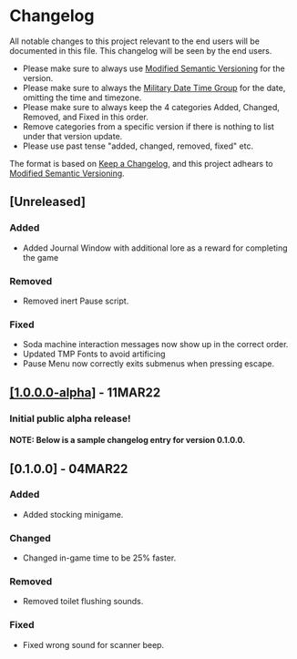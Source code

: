 # Changelog
All notable changes to this project relevant to the end users will be documented in this file.
This  changelog will be seen by the end users.
- Please make sure to always use [Modified Semantic Versioning](https://github.com/cjw20/Midnight-Customers-Prototype-2/blob/main/Midnight%20Customers%20Prototype%202/MSV.md) for the version.
- Please make sure to always the [Military Date Time Group](https://special-ops.org/military-time-military-date-time-group-explained/) for the date, omitting the time and timezone.
- Please make sure to always keep the 4 categories Added, Changed, Removed, and Fixed in this order.
- Remove categories from a specific version if there is nothing to list under that version update.
- Please use past tense "added, changed, removed, fixed" etc.

The format is based on [Keep a Changelog](https://keepachangelog.com/en/1.0.0/), and this project adhears to [Modified Semantic Versioning](https://github.com/Nocturnus-Media/TacRef/blob/main/NMMSV.md).

## [Unreleased]

### Added
- Added Journal Window with additional lore as a reward for completing the game

### Removed
- Removed inert Pause script.

### Fixed
- Soda machine interaction messages now show up in the correct order.
- Updated TMP Fonts to avoid artificing
- Pause Menu now correctly exits submenus when pressing escape.


## [[1.0.0.0-alpha]](https://github.com/cjw20/Midnight-Customers-Prototype-2/releases/tag/v1.0.0.0-alpha) - 11MAR22
### Initial public alpha release!

#### NOTE: Below is a sample changelog entry for version 0.1.0.0.

## [0.1.0.0] - 04MAR22
### Added
- Added stocking minigame.

### Changed
- Changed in-game time to be 25% faster.

### Removed
- Removed toilet flushing sounds.

### Fixed
- Fixed wrong sound for scanner beep.
